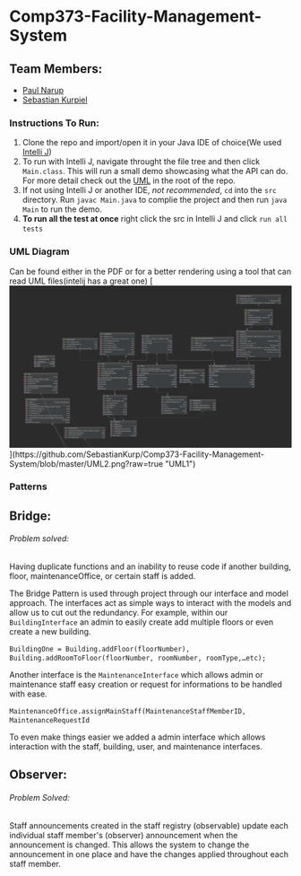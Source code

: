 # Comp373-Facility-Management-System

## Team Members:

- [Paul Narup](https://github.com/paulNarup "Paul Narup")
- [Sebastian Kurpiel](http://github.com/SebastianKurp "Sebastian Kurpiel")

### Instructions To Run:

1. Clone the repo and import/open it in your Java IDE of choice(We used[ Intelli J](https://www.jetbrains.com/idea/ " Intelli J"))
2. To run with Intelli J, navigate throught the file tree and then click `Main.class`. This will run a small demo showcasing what the API can do. For more detail check out the [ UML](https://github.com/SebastianKurp/Comp373-Facility-Management-System/blob/master/UML1.PNG " UML") in the root of the repo.
3. If not using Intelli J or another IDE, _not recommended_, `cd` into the `src` directory. Run `javac Main.java` to complie the project and then run `java Main` to run the demo.
4. **To run all the test at once** right click the src in Intelli J and click `run all tests`

### UML Diagram

Can be found either in the PDF or for a better rendering using a tool that can read UML files(intelij has a great one)
[![UML2](https://github.com/SebastianKurp/Comp373-Facility-Management-System/blob/master/UML2.png?raw=true"UML1")](https://github.com/SebastianKurp/Comp373-Facility-Management-System/blob/master/UML2.png?raw=true "UML1")

### Patterns 
## Bridge:
###### Problem solved:
Having duplicate functions and an inability to reuse code if another building, floor, maintenanceOffice, or certain staff is added.

The Bridge Pattern is used through project through our interface and model approach. The interfaces act as simple ways to interact with the models and allow us to cut out the redundancy.  For example, within our `BuildingInterface` an admin to easily create add multiple floors or even create a new building.
```
BuildingOne = Building.addFloor(floorNumber), Building.addRoomToFloor(floorNumber, roomNumber, roomType,…etc);

```
Another interface is the `MaintenanceInterface` which allows admin or maintenance staff easy creation or request for informations to be handled with ease.
```
MaintenanceOffice.assignMainStaff(MaintenanceStaffMemberID, MaintenanceRequestId
```

To even make things easier we added a admin interface which allows interaction with the staff, building, user, and maintenance interfaces.


## Observer:
###### Problem Solved:
Staff announcements created in the staff registry (observable) update each individual staff member's (observer) announcement when the announcement is changed. This allows the system to change the announcement in one place and have the changes applied throughout each staff member.